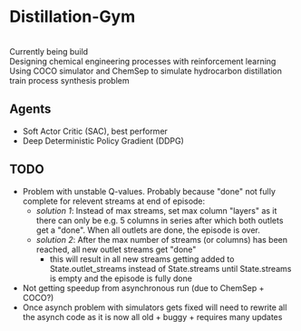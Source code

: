 # Distillation-Gym
<br>
Currently being build
<br>
Designing chemical engineering processes with reinforcement learning
<br>
Using COCO simulator and ChemSep to simulate hydrocarbon distillation train process synthesis problem
<br>

## Agents
  - Soft Actor Critic (SAC), best performer
  - Deep Deterministic Policy Gradient (DDPG)
  
  
## TODO
  - Problem with unstable Q-values. Probably because "done" not fully complete for relevent streams at end of episode:
    - *solution 1*: Instead of max streams, set max column "layers" as it there can only be e.g. 5 columns in series after which both outlets get a "done". When all outlets are done, the episode is over. 
    - *solution 2*: After the max number of streams (or columns) has been reached, all new outlet streams get "done"
      - this will result in all new streams getting added to State.outlet_streams instead of State.streams until State.streams is empty and the episode is fully done
  - Not getting speedup from asynchronous run (due to ChemSep + COCO?) 
  - Once asynch problem with simulators gets fixed will need to rewrite all the asynch code as it is now all old + buggy + requires many updates
 
